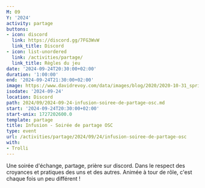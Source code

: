 ```yaml
---
M: 09
Y: '2024'
activity: partage
buttons:
- icon: discord
  link: https://discord.gg/7FG3WvW
  link_title: Discord
- icon: list-unordered
  link: /activities/partage/
  link_title: Règles du jeu
date: '2024-09-24T20:30:00+02:00'
duration: '1:00:00'
end: '2024-09-24T21:30:00+02:00'
image: https://www.davidrevoy.com/data/images/blog/2020/2020-10-31_spritely_scene.jpg
isodate: '2024-09-24'
location: Discord
path: 2024/09/2024-09-24-infusion-soiree-de-partage-osc.md
start: '2024-09-24T20:30:00+02:00'
start-unix: 1727202600.0
template: partage
title: Infusion - Soirée de partage OSC
type: event
url: /activities/partage/2024/09/24/infusion-soiree-de-partage-osc
with:
- Trolli
---
```

Une soirée d&#39;échange, partage, prière sur discord. Dans le respect des croyances et pratiques des uns et des autres. Animée à tour de rôle, c&#39;est chaque fois un peu différent !
